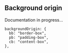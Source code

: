 ## Background origin

Documentation in progress...

```
backgroundOrigin: {
  bb: "border-box",
  pb: "padding-box",
  cb: "content-box",
},
```